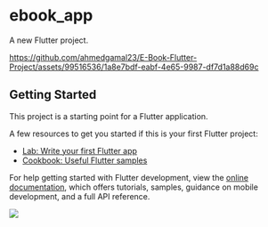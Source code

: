 # ebook_app
A new Flutter project.

https://github.com/ahmedgamal23/E-Book-Flutter-Project/assets/99516536/1a8e7bdf-eabf-4e65-9987-df7d1a88d69c

## Getting Started

This project is a starting point for a Flutter application.

A few resources to get you started if this is your first Flutter project:

- [Lab: Write your first Flutter app](https://docs.flutter.dev/get-started/codelab)
- [Cookbook: Useful Flutter samples](https://docs.flutter.dev/cookbook)

For help getting started with Flutter development, view the
[online documentation](https://docs.flutter.dev/), which offers tutorials,
samples, guidance on mobile development, and a full API reference.

<img src="
![Screenshot_2023-08-11-15-32-38-46_1e84604325b931cc9164226043c8b979](https://github.com/ahmedgamal23/E-Book-Flutter-Project/assets/99516536/404ef8b5-f44b-47b5-a30e-174c118102fc) ">

